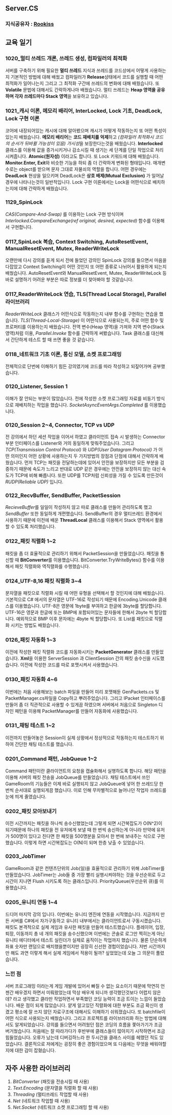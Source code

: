 ## Server.CS
### 지식공유자 : [Rookiss](https://www.inflearn.com/instructors/230375/courses)
## 교육 일기 
### 1020_멀티 쓰레드 개론, 쓰레드 생성, 컴파일러의 최적화
서버를 구축하기 위해 필요한 **멀티 쓰레드** 지식과 쓰레드를 코드상에서 어떻게 사용하는지 기본적인 방법에 대해 배웠고 컴파일러가 **Release**상태에서 코드를 실행할 때 어떤 최적화가 일어나는지 그리고 그 최적화 구간에 쓰레드의 변화에 대해 배웠습니다. 또 **Volatile** 문법에 대해서도 간략하게나마 배웠습니다. 멀티 쓰레드는 **Heap 영역을 공유하며 각자 쓰레드마다 Stack 영역**을 보유하고 있습니다.
### 1021_캐시 이론, 메모리 배리어, InterLocked, Lock 기초, DeadLock, Lock 구현 이론
코어에 내장되어있는 캐시에 대해 알아봤으며 캐시가 어떻게 작동하는지 또 어떤 특성이 있는지 배웠습니다. **메모리 배리어**는 **코드 재배치를 억제**하고 *(컴파일러 최적화시 코드의 순서가 뒤바뀔 가능성이 있음)* *가시성*을 보장한다는것을 배웠습니다. **Interlocked** 클래스를 이용해 값을 증가시키거나 감소시킬 때 생기는 세 단계를 단일 작업으로 처리시켜줍니다. **Atomic(원자성)** 이라고도 합니다. 또 Lock 키워드에 대해 배웠습니다. **Monitor.Enter, Exit**와 비슷한 기능을 하되 좀 더 간략하게 변화된 형태입니다. 매개변수로는 object를 받으며 문자 그대로 자물쇠의 역할을 합니다. 어떤 경우에는 **DeadLock** 현상을 일으키며 DeadLock은 **상호 배제(Mutual Exclusion)** 가 일어날 경우에 나타나는것이 일반적입니다. Lock 구현 이론에서는 Lock을 어떤식으로 배치하는지에 대해 간략하게 배웠습니다. 
### 1129_SpinLock
*CAS(Compare-And-Swap)* 를 이용하는 Lock 구현 방식이며 *Interlocked.CompareExchange(ref original, desired, expected)* 함수를 이용해서 구현합니다.  
### 0117_SpinLock 복습, Context Switching, AutoResetEvent, ManualResetEvent, Mutex, ReaderWriteLock
오랜만에 다시 강의를 듣게 되서 전에 들었던 강의인 SpinLock 강의를 들으면서 마음을 다잡았고 Context Switching이 어떤 것인지 또 어떤 종류로 나뉘어서 활용하게 되는지 배웠습니다. AutoResetEvent와 ManualResetEvent, Mutex, ReaderWriteLock 등 바로 설명하기 어려운 부분은 따로 정보를 더 찾아봐야 할 것같습니다.	
### 0117_ReaderWriteLock 연습, TLS(Thread Local Storage), Parallel 라이브러리
*ReaderWriteLock* 클래스가 어떤식으로 작동하는지 내부 함수를 구현하는 연습을 했습니다. *TLS(Thread-Local-Storage)* 이 어떤식으로 사용되는지, 주로 어떤 함수 및 프로퍼티를 이용하는지 배웠습니다. 전역 변수(Heap 영역)을 가져와 지역 변수(Stack 영역)처럼 이용, *Parallel.Invoke* 함수를 간략하게 써봤습니다. Task 클래스를 대신해서 간단하게 테스트 할 때 쓰면 좋을 것 같습니다. 
### 0118_네트워크 기초 이론, 통신 모델, 소켓 프로그래밍  
전체적으로 단번에 이해하기 힘든 강의였기에 코드를 따라 작성하고 되짚어가며 공부했습니다. 
### 0120_Listener, Session 1  
이해가 잘 안되는 부분이 많았습니다. 전에 작성한 소켓 프로그래밍 자료를 비동기 방식으로 재배치하는 작업을 했습니다. *SocketAsyncEventArgs.Completed* 를 이용했습니다.
### 0120_Session 2~4, Connector, TCP vs UDP 
전 강의에서 하던 세션 작업을 이어서 하였고 클라이언트 접속 시 발생하는 Connector 부분 인터페이스를 Listener와 거의 동일하게 맞춰주었습니다. 그리고 *TCP(Transmission Control Protocol)* 와 *UDP(User Datagram Protocol)* 가 어떤 의미인지 어떤 상황에 사용하는지 두 가지방법의 장점과 단점에 대해서 간략하게 배웠습니다. 먼저 TCP는 패킷을 전달하는데에 있어서 안전을 보장하지만 모든 부분을 검증하기 때문에 속도가 느리고 반대로 UDP 같은 경우에는 안전을 보장하지 않는 대신 속도가 TCP에 비해 빠릅니다. 또한 UDP를 TCP처럼 신뢰성을 가질 수 있도록 만든것이 *RUDP(Reliable UDP)* 입니다.  
### 0122_RecvBuffer, SendBuffer, PacketSession  
*RecieveBuffer*를 일일이 작성하지 않고 따로 클래스를 만들어 관리하도록 했고 *SendBuffer* 또한 동일하게 개편했습니다. SendBuffer의 경우 멀티쓰레드 환경에서 사용하기 때문에 이전에 배운 **ThreadLocal** 클래스를 이용해서 Stack 영역에서 활용할 수 있도록 처리했습니다. 
### 0122_패킷 직렬화 1~2 
패킷을 좀 더 효율적으로 관리하기 위해서 PacketSession을 만들었습니다. 패킷을 통신할 때 **BitConverter**를 이용했습니다. BitConverter.TryWriteBytes() 함수를 이용해서 패킷 직렬화와 역직렬화를 수행했습니다. 
### 0124_UTF-8,16 패킷 직렬화 3~4
문자열을 패킷으로 직렬화 시킬 때 어떤 유형을 선택해서 할 것인지에 대해 배웠습니다. 기본적으로 C# 에서의 문자열은 UTF-16로 작성되기 때문에 Encoding.Unicode 클래스를 이용했습니다. UTF-8은 영문에 1byte를 부여하고 한글에 3byte를 할당합니다. UTF-16은 영문과 한글에 또는 BMP에 포함되어있는 문자들에 한해서 2byte 씩 할당합니다. 예외적으로 BMP 이후 문자에는 4byte 씩 할당합니다. 또 List를 패킷으로 직렬화 시키는 방법도 배웠습니다. 
### 0126_패킷 자동화 1~3
이전에 작성한 패킷 직렬화 코드를 자동화시키는 **PacketGenerator** 클래스를 만들었습니다. **Xml**을 이용한 ServerSession 과 ClientSession 간의 패킷 송수신을 시도했습니다. 이전에 작성한 코드를 따로 포맷시켜서 사용했습니다. 
### 0130_패킷 자동화 4~6
이번에는 처음 사용해보는 batch 파일을 만들어 미리 포맷해둔 GenPackets.cs 및 PacketManager.cs파일을 Copy하고 뿌려주었습니다. 그리고 IPacket 인터페이스를 만들어 좀 더 직관적으로 사용할 수 있게끔 하였으며 서버에서 처음으로 Singleton 디자인 패턴을 이용해 PacketManager를 만들어 자동화에 사용했습니다.
### 0131_채팅 테스트 1~2
이전까지 만들어놓은 Session이 실제 상황에서 정상적으로 작동하는지 테스트하기 위하여 간단한 채팅 테스트를 했습니다. 
### 0201_Command 패턴, JobQueue 1~2 
Command 패턴이란 클라이언트의 요청을 캡슐화해서 실행하도록 합니다. 해당 패턴을 이용해 서버의 패킷 전송을 JobQueue를 만들었습니다. 채팅 테스트에서 쓰인 GameRoom의 기능들은 이제 바로 실행되지 않고 JobQueue에 넣어 한 쓰레드당 한 번씩 순서대로 실행되게끔 했습니다. 이로 인해 무차별적으로 늘어나던 작업자 쓰레드를 눈에 띄게 줄였습니다.
### 0202_패킷 모아보내기
이전 시간까지는 패킷을 하나씩 송수신했었는데 그렇게 되면 시간복잡도가 O(N^2)이 되기때문에 하나의 패킷을 전 유저에게 보낼 때 한 번씩 송신하는게 아니라 만약에 유저가 500명이 있다고 친다면 한 패킷을 500명분을 모아서 한 번에 보내주는 식으로 구현했습니다. 이렇게 하면 시간복잡도는 O(N)이 되며 한층 낮출 수 있었습니다.  
### 0203_JobTimer
GameRoom과 같은 컨텐츠단위의 Job(일)을 효율적으로 관리하기 위해 JobTimer를 만들었습니다. JobTimer는 Job들 중 가장 빨리 실행시켜야하는 것을 우선순위로 두고 시간이 지나면 Flush 시키도록 하는 클래스입니다. PriorityQueue(우선순위 큐)를 이용했습니다. 
### 0205_유니티 연동 1~4
드디어 마지막 강의 입니다. 이번에는 유니티 엔진에 연동을 시작했습니다. 지금까지 만든 서버를 C#에서 자가구동하고 유니티 내부에서는 클라이언트로서 구동시켰습니다. 패킷도 본격적으로 실제 게임과 유사한 패킷을 만들어 테스트했습니다. 플레이어, 입장, 퇴장, 이동까지 총 네 개의 패킷을 송수신했으며 이번에는 콘솔로 로그만 찍히는게 아닌 유니티 에디터에서 테스트 실린더가 실제로 움직이는 작업까지 했습니다. 물론 단순하게 좌표 숫자만 랜덤으로 배치했을뿐이지만 굉장히 신선한 경헙이었습니다. 저번 시간까지만 해도 과연 이렇게 해서 실제 게임에서 적용이 될까? 싶었었는데 오늘 그 의문이 풀렸습니다.   
  
### 느낀 점
서버 프로그래밍 이라는게 게임 개발에 있어서 빠질 수 없는 요소이기 때문에 막연히 언젠간 배우겠지 하면서 미뤄왔었는데 막상 배우게 되니까 생각했던것보다 어렵지 않은데? 라고 생각했고 클라만 작업하면서 부족했던 코딩 능력이 조금 트이는 느낌이 들었습니다. 배운 점이 되게 많았습니다. 얕게 알고있던 직렬화에 대한 부분도 조금 확신이 생겼고 평소에 잘 쓰지 않던 자료구조에 대해서도 이해하기 쉬워졌습니다. 또 batchfile이 어떤 식으로 사용되는지 배웠습니다. 그리고 프로젝트를 라이브러리화 하는 방법에 대해서도 알게되었습니다. 강의를 들으면서 어려웠던 점은 코딩의 흐름을 쫓아가기가 조금 버거웠습니다. 처음에는 잘 따라가다가 후반부에 클래스들이 많아지기 시작하면서 조금 힘들었습니다. 오류가 났는데 디버깅하느라 한 두시간을 클래스 사이를 헤맸던 적도 있었습니다. 결론적으로 저에게는 굉장히 좋은 경험이었으며 또 다음에는 무엇을 배워야할지에 대한 감이 잡혔습니다.

## 자주 사용한 라이브러리
1) *BitConverter* (패킷을 전송시킬 때 사용) 
2) *Text.Encoding* (문자열을 직렬화 할 때 사용)  
3) *Threading* (멀티쓰레드 작업할 때 사용)
4) *Net* (네트워크 작업할 때 사용)  
5) *Net.Socket* (네트워크 소켓 프로그래밍 할 때 사용)  
